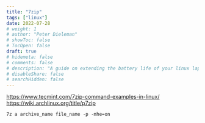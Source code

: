 ```yaml
---
title: "7zip"
tags: ["linux"]
date: 2022-07-28
# weight: 1
# author: "Peter Dieleman"
# showToc: false
# TocOpen: false
draft: true
# hidemeta: false
# comments: false
# description: "A guide on extending the battery life of your linux laptop"
# disableShare: false
# searchHidden: false
---
```


<https://www.tecmint.com/7zip-command-examples-in-linux/>
<https://wiki.archlinux.org/title/p7zip>

`7z a archive_name file_name -p -mhe=on`
